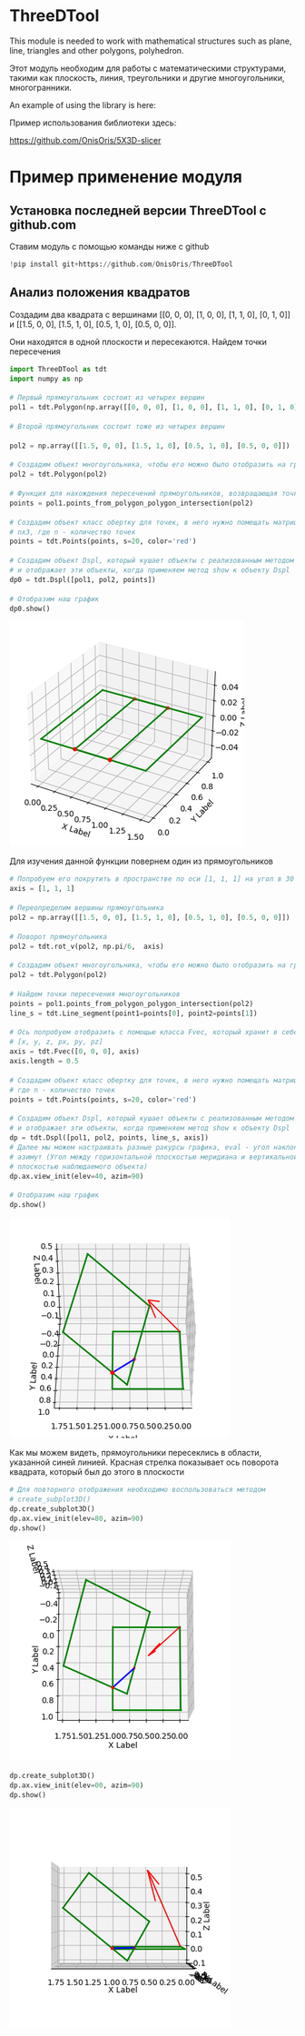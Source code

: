 # ThreeDTool


This module is needed to work with mathematical structures such as plane, line, 
triangles and other polygons, polyhedron.

Этот модуль необходим для работы с математическими структурами, такими как плоскость, линия, 
треугольники и другие многоугольники, многогранники.

An example of using the library is here:

Пример использования библиотеки здесь:

https://github.com/OnisOris/5X3D-slicer

# Пример применение модуля

## Установка последней версии ThreeDTool с github.com
Ставим модуль с помощью команды ниже с github


```python
!pip install git+https://github.com/OnisOris/ThreeDTool
```

  
## Анализ положения квадратов
Создадим два квадрата с вершинами [[0, 0, 0], [1, 0, 0], [1, 1, 0], [0, 1, 0]]  и [[1.5, 0, 0], [1.5, 1, 0], [0.5, 1, 0], [0.5, 0, 0]].

Они находятся в одной плоскости и пересекаются. Найдем точки пересечения


```python
import ThreeDTool as tdt
import numpy as np

# Первый прямоугольник состоит из четырех вершин
pol1 = tdt.Polygon(np.array([[0, 0, 0], [1, 0, 0], [1, 1, 0], [0, 1, 0]]))

# Второй прямоугольник состоит тоже из четырех вершин

pol2 = np.array([[1.5, 0, 0], [1.5, 1, 0], [0.5, 1, 0], [0.5, 0, 0]])

# Создадим объект многоугольника, чтобы его можно было отобразить на графике
pol2 = tdt.Polygon(pol2)

# Функция для нахождения пересечений прямоугольников, возвращающая точки
points = pol1.points_from_polygon_polygon_intersection(pol2)

# Создадим объект класс обертку для точек, в него нужно помещать матрицу
# nx3, где n - количество точек
points = tdt.Points(points, s=20, color='red')

# Создадим объект Dspl, который кушает объекты с реализованным методом show(ax)
# и отображает эти объекты, когда применяем метод show к объекту Dspl
dp0 = tdt.Dspl([pol1, pol2, points])

# Отобразим наш график
dp0.show()
```


![alt text](./png/1.png "Title")

Для изучения данной функции повернем один из прямоугольников


```python
# Попробуем его покрутить в пространстве по оси [1, 1, 1] на угол в 30 градусов
axis = [1, 1, 1]

# Переопределим вершины прямоугольника
pol2 = np.array([[1.5, 0, 0], [1.5, 1, 0], [0.5, 1, 0], [0.5, 0, 0]])

# Поворот прямоугольника
pol2 = tdt.rot_v(pol2, np.pi/6,  axis)

# Создадим объект многоугольника, чтобы его можно было отобразить на графике
pol2 = tdt.Polygon(pol2)

# Найдем точки пересечения многоугольников
points = pol1.points_from_polygon_polygon_intersection(pol2)
line_s = tdt.Line_segment(point1=points[0], point2=points[1])

# Ось попробуем отобразить с помощью класса Fvec, который хранит в себе координату и вектор вида:
# [x, y, z, px, py, pz]
axis = tdt.Fvec([0, 0, 0], axis)
axis.length = 0.5

# Создадим объект класс обертку для точек, в него нужно помещать матрицу nx3,
# где n - количество точек
points = tdt.Points(points, s=20, color='red')

# Создадим объект Dspl, который кушает объекты с реализованным методом show(ax)
# и отображает эти объекты, когда применяем метод show к объекту Dspl
dp = tdt.Dspl([pol1, pol2, points, line_s, axis])
# Далее мы можем настраивать разные ракурсы графика, eval - угол наклона, axim -
# азимут (Угол между горизонтальной плоскостью меридиана и вертикальной
# плоскостью наблюдаемого объекта)
dp.ax.view_init(elev=40, azim=90)

# Отобразим наш график
dp.show()

```


    
![alt text](./png/2.png "Title")
    


Как мы можем видеть, прямоугольники пересеклись в области, указанной синей линией. Красная стрелка показывает ось поворота квадрата, который был до этого в плоскости


```python
# Для повторного отображения необходимо воспользоваться методом
# create_subplot3D()
dp.create_subplot3D()
dp.ax.view_init(elev=80, azim=90)
dp.show()
```


    
![alt text](./png/3.png "Title")
    



```python
dp.create_subplot3D()
dp.ax.view_init(elev=00, azim=90)
dp.show()
```


    
![alt text](./png/4.png "Title")
    

